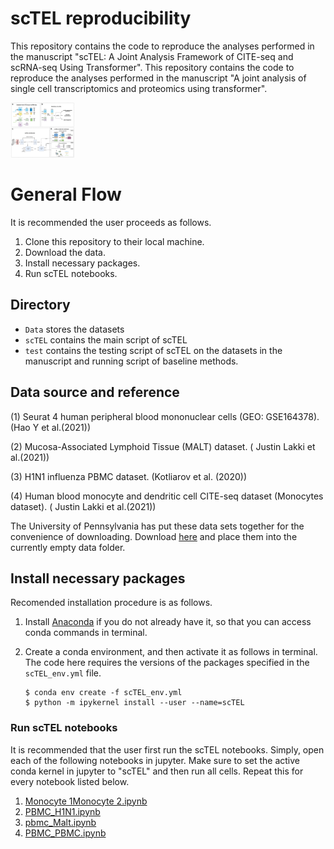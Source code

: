# scTEL reproducibility

This repository contains the code to reproduce the analyses performed in the manuscript "scTEL: A Joint Analysis Framework of CITE-seq and scRNA-seq Using Transformer".
This repository contains the code to reproduce the analyses performed in the manuscript "A joint analysis of single cell transcriptomics and proteomics using transformer".

<img src="/figures/scTEL.png" alt="scTEL" style="zoom: 10%;" />

# General Flow

It is recommended the user proceeds as follows.

1. Clone this repository to their local machine.
2. Download the data.
3. Install necessary packages.
4. Run scTEL notebooks.

## Directory

- `Data` stores the datasets
- `scTEL` contains the main script of scTEL
- `test` contains the testing script of scTEL on the datasets in the manuscript and running script of baseline methods. 

## Data source and reference

(1) Seurat 4 human peripheral blood mononuclear cells (GEO: GSE164378). (Hao Y et al.(2021))

(2) Mucosa-Associated Lymphoid Tissue (MALT) dataset. ( Justin Lakki et al.(2021))

(3) H1N1 influenza PBMC dataset. (Kotliarov et al. (2020))

(4)  Human blood monocyte and dendritic cell CITE-seq dataset (Monocytes
dataset). ( Justin Lakki et al.(2021))

The University of Pennsylvania has put these data sets together for the convenience of downloading. Download [here](https://upenn.app.box.com/s/1p1f1gblge3rqgk97ztr4daagt4fsue5) and place them into the currently empty data folder.

## Install necessary packages

Recomended installation procedure is as follows.

1. Install [Anaconda](https://www.anaconda.com/products/individual) if you do not already have it, so that you can access conda commands in terminal.

2. Create a conda environment, and then activate it as follows in terminal. The code here requires the versions of the packages specified in the `scTEL_env.yml` file. 

   ```
   $ conda env create -f scTEL_env.yml
   $ python -m ipykernel install --user --name=scTEL
   ```

### Run scTEL notebooks

It is recommended that the user first run the scTEL notebooks. Simply, open each of the following notebooks in jupyter. Make sure to set the active conda kernel in jupyter to "scTEL" and then run all cells. Repeat this for every notebook listed below.

1. [Monocyte 1Monocyte 2.ipynb](https://github.com/)
2. [PBMC_H1N1.ipynb](https://github.com)
3. [pbmc_Malt.ipynb](https://github.com/)
4. [PBMC_PBMC.ipynb](https://github.com)
